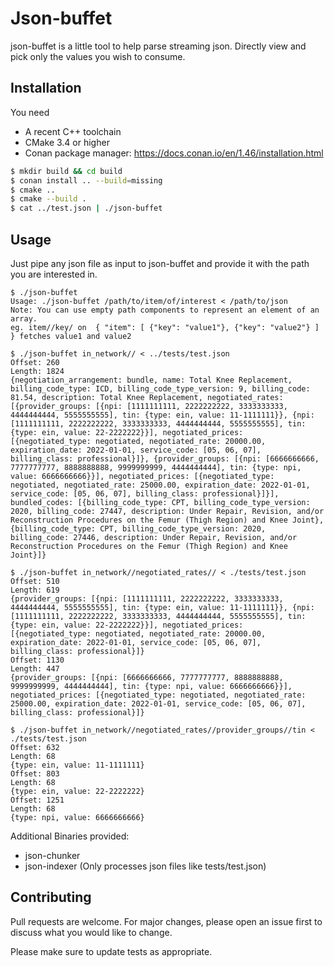 # Json-buffet

json-buffet is a little tool to help parse streaming json. Directly view and pick only the values you wish to consume.

## Installation

You need
* A recent C++ toolchain
* CMake 3.4 or higher
* Conan package manager: https://docs.conan.io/en/1.46/installation.html


```bash
$ mkdir build && cd build
$ conan install .. --build=missing
$ cmake ..
$ cmake --build .
$ cat ../test.json | ./json-buffet
```

## Usage

Just pipe any json file as input to json-buffet and provide it with the path you are interested in.

```
$ ./json-buffet
Usage: ./json-buffet /path/to/item/of/interest < /path/to/json
Note: You can use empty path components to represent an element of an array.
eg. item//key/ on  { "item": [ {"key": "value1"}, {"key": "value2"} ] } fetches value1 and value2

$ ./json-buffet in_network// < ../tests/test.json
Offset: 260
Length: 1824
{negotiation_arrangement: bundle, name: Total Knee Replacement, billing_code_type: ICD, billing_code_type_version: 9, billing_code: 81.54, description: Total Knee Replacement, negotiated_rates: [{provider_groups: [{npi: [1111111111, 2222222222, 3333333333, 4444444444, 5555555555], tin: {type: ein, value: 11-1111111}}, {npi: [1111111111, 2222222222, 3333333333, 4444444444, 5555555555], tin: {type: ein, value: 22-2222222}}], negotiated_prices: [{negotiated_type: negotiated, negotiated_rate: 20000.00, expiration_date: 2022-01-01, service_code: [05, 06, 07], billing_class: professional}]}, {provider_groups: [{npi: [6666666666, 7777777777, 8888888888, 9999999999, 4444444444], tin: {type: npi, value: 6666666666}}], negotiated_prices: [{negotiated_type: negotiated, negotiated_rate: 25000.00, expiration_date: 2022-01-01, service_code: [05, 06, 07], billing_class: professional}]}], bundled_codes: [{billing_code_type: CPT, billing_code_type_version: 2020, billing_code: 27447, description: Under Repair, Revision, and/or Reconstruction Procedures on the Femur (Thigh Region) and Knee Joint}, {billing_code_type: CPT, billing_code_type_version: 2020, billing_code: 27446, description: Under Repair, Revision, and/or Reconstruction Procedures on the Femur (Thigh Region) and Knee Joint}]}

$ ./json-buffet in_network//negotiated_rates// < ./tests/test.json
Offset: 510
Length: 619
{provider_groups: [{npi: [1111111111, 2222222222, 3333333333, 4444444444, 5555555555], tin: {type: ein, value: 11-1111111}}, {npi: [1111111111, 2222222222, 3333333333, 4444444444, 5555555555], tin: {type: ein, value: 22-2222222}}], negotiated_prices: [{negotiated_type: negotiated, negotiated_rate: 20000.00, expiration_date: 2022-01-01, service_code: [05, 06, 07], billing_class: professional}]}
Offset: 1130
Length: 447
{provider_groups: [{npi: [6666666666, 7777777777, 8888888888, 9999999999, 4444444444], tin: {type: npi, value: 6666666666}}], negotiated_prices: [{negotiated_type: negotiated, negotiated_rate: 25000.00, expiration_date: 2022-01-01, service_code: [05, 06, 07], billing_class: professional}]}

$ ./json-buffet in_network//negotiated_rates//provider_groups//tin < ./tests/test.json
Offset: 632
Length: 68
{type: ein, value: 11-1111111}
Offset: 803
Length: 68
{type: ein, value: 22-2222222}
Offset: 1251
Length: 68
{type: npi, value: 6666666666}
```

Additional Binaries provided:

* json-chunker
* json-indexer (Only processes json files like tests/test.json)

## Contributing
Pull requests are welcome. For major changes, please open an issue first to discuss what you would like to change.

Please make sure to update tests as appropriate.
